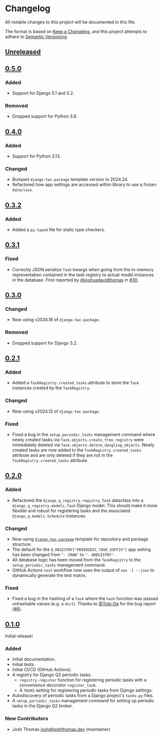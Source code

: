 # Changelog

All notable changes to this project will be documented in this file.

The format is based on [Keep a Changelog](https://keepachangelog.com/en/1.0.0/),
and this project attempts to adhere to [Semantic Versioning](https://semver.org/spec/v2.0.0.html).

<!--
## [${version}]
### Added - for new features
### Changed - for changes in existing functionality
### Deprecated - for soon-to-be removed features
### Removed - for now removed features
### Fixed - for any bug fixes
### Security - in case of vulnerabilities
[${version}]: https://github.com/westerveltco/django-q-registry/releases/tag/v${version}
-->

## [Unreleased]

## [0.5.0]

### Added

- Support for Django 5.1 and 5.2.

### Removed

- Dropped support for Python 3.8.

## [0.4.0]

### Added

- Support for Python 3.13.

### Changed

- Bumped `django-twc-package` template version to 2024.24.
- Refactored how app settings are accessed within library to use a frozen `dataclass`.

## [0.3.2]

### Added

- Added a `py.typed` file for static type checkers.

## [0.3.1]

### Fixed

- Correctly JSON serialize `Task` kwargs when going from the in-memory representation contained in the task registry to actual model instances in the database. First reported by [@joshuadavidthomas](https://github.com/joshuadavidthomas) in [#30](https://github.com/westerveltco/django-q-registry/issues/30).

## [0.3.0]

### Changed

- Now using v2024.18 of `django-twc-package`.

### Removed

- Dropped support for Django 3.2.

## [0.2.1]

### Added

- Added a `TaskRegistry.created_tasks` attribute to store the `Task` instances created by the `TaskRegistry`.

### Changed

- Now using v2024.12 of `django-twc-package`.

### Fixed

- Fixed a bug in the `setup_periodic_tasks` management command where newly created tasks via `Task.objects.create_from_registry` were immediately deleted via `Task.objects.delete_dangling_objects`. Newly created tasks are now added to the `TaskRegistry.created_tasks` attribute and are only deleted if they are not in the `TaskRegistry.created_tasks` attribute.

## [0.2.0]

### Added

- Refactored the `django_q_registry.registry.Task` dataclass into a `django_q_registry.models.Task` Django model. This should make it more flexible and robust for registering tasks and the associated `django_q.models.Schedule` instances.

### Changed

- Now using [`django-twc-package`](https://github.com/westerveltco/django-twc-package) template for repository and package structure.
- The default for the `Q_REGISTRY["PERIOIDIC_TASK_SUFFIX"]` app setting has been changed from `"- CRON"` to `"- QREGISTRY"`.
- All database logic has been moved from the `TaskRegistry` to the `setup_periodic_tasks` management command.
- GitHub Actions `test` workflow now uses the output of `nox -l --json` to dynamically generate the test matrix.

### Fixed

- Fixed a bug in the hashing of a `Task` where the `hash` function was passed unhashable values (e.g. a `dict`). Thanks to [@Tobi-De](https://github.com/Tobi-De) for the bug report ([#6](https://github.com/westerveltco/django-q-registry/issues/6)).

## [0.1.0]

Initial release!

### Added

- Initial documentation.
- Initial tests.
- Initial CI/CD (GitHub Actions).
- A registry for Django Q2 periodic tasks.
    - `registry.register` function for registering periodic tasks with a convenience decorator `register_task`.
    - A `TASKS` setting for registering periodic tasks from Django settings.
- Autodiscovery of periodic tasks from a Django project's `tasks.py` files.
- A `setup_periodic_tasks` management command for setting up periodic tasks in the Django Q2 broker.

### New Contributors

- Josh Thomas <josh@joshthomas.dev> (maintainer)

[unreleased]: https://github.com/westerveltco/django-q-registry/compare/v0.5.0...HEAD
[0.1.0]: https://github.com/westerveltco/django-q-registry/releases/tag/v0.1.0
[0.2.0]: https://github.com/westerveltco/django-q-registry/releases/tag/v0.2.0
[0.2.1]: https://github.com/westerveltco/django-q-registry/releases/tag/v0.2.1
[0.3.0]: https://github.com/westerveltco/django-q-registry/releases/tag/v0.3.0
[0.3.1]: https://github.com/westerveltco/django-q-registry/releases/tag/v0.3.1
[0.3.2]: https://github.com/westerveltco/django-q-registry/releases/tag/v0.3.2
[0.4.0]: https://github.com/westerveltco/django-q-registry/releases/tag/v0.4.0
[0.5.0]: https://github.com/westerveltco/django-q-registry/releases/tag/v0.5.0
